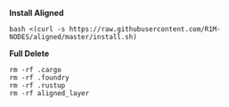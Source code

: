 <b> Install Aligned </b>

```
bash <(curl -s https://raw.githubusercontent.com/R1M-NODES/aligned/master/install.sh)
```

<b> Full Delete </b>

```
rm -rf .cargo
rm -rf .foundry
rm -rf .rustup
rm -rf aligned_layer
```

